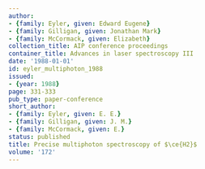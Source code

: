```yaml
---
author:
- {family: Eyler, given: Edward Eugene}
- {family: Gilligan, given: Jonathan Mark}
- {family: McCormack, given: Elizabeth}
collection_title: AIP conference proceedings
container_title: Advances in laser spectroscopy III
date: '1988-01-01'
id: eyler_multiphoton_1988
issued:
- {year: 1988}
page: 331-333
pub_type: paper-conference
short_author:
- {family: Eyler, given: E. E.}
- {family: Gilligan, given: J. M.}
- {family: McCormack, given: E.}
status: published
title: Precise multiphoton spectroscopy of $\ce{H2}$
volume: '172'
---
```

